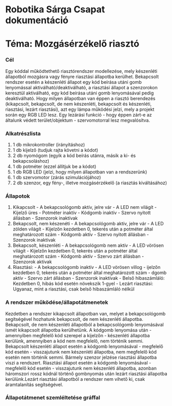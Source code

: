 # Robotika Sárga Csapat dokumentáció

# Téma: Mozgásérzékelő riasztó

### Cél

Egy kóddal működtethető riasztórendszer modellezése, mely készenléti állapotból mozgásra vagy fényre riasztási állapotba kerülhet.
Bekapcsolt rendszer esetén a készenléti állapot egy kód beírása utáni gomb lenyomással aktiválható/deaktiválható, a riasztási állapot a szenzorokon keresztül aktiválható,
egy kód beírása utáni gomb lenyomásával pedig deaktiválható. Hogy milyen állapotban van éppen a riasztó berendezés
(kikapcsolt, bekapcsolt, de nem készenléti, bekapcsolt és készenléti, riasztási, lezárt riasztási), azt egy lámpa működési jelzi, mely a projekt során egy RGB LED lesz.
Egy lezárási funkció - hogy éppen zárt-e az általunk védett terület/objektum - szervomotorral lesz megvalósítva.

### Alkatrészlista

1. 1 db mikrokontroller (irányításhoz)
2. 1 db kijelző (tudjuk rajta követni a kódot)
3. 2 db nyomógom (egyik a kód beírás utánra, másik a ki- és bekapcsoláshoz)
4. 1 db potméter (ezzel állítjuk be a kódot)
5. 1 db RGB LED (jelzi, hogy milyen állapotban van a rendszerünk)
6. 1 db szervomotor (zárás szimulációjához)
7. 2 db szenzor, egy fény-, illetve mozgásérzékelő (a riasztás kiváltásához)

### Állapotok

1. Kikapcsolt
		- A bekapcsológomb aktív, jelre vár
		- A LED nem világít
		- Kijelző üres
		- Potméter inaktív
		- Kódgomb inaktív
		- Szervo nyitott állásban
		- Szenzorok inaktívak
2. Bekapcsolt, nem készenéti
		- A bekapcsológomb aktív, jelre vár
		- A LED zölden világít
		- Kijelzőn kezdetben 0, tekerés után a potméter által meghatározott szám
		- Kódgomb aktív
		- Szervo nyitott állásban
		- Szenzorok inaktívak
3. Bekapcsolt, készenléti
		- A bekapcsológomb nem aktív
		- A LED vörösen világít
		- Kijelzőn kezdetben 0, tekerés után a potméter által meghatározott szám
		- Kódgomb aktív
		- Szervo zárt állásban
		- Szenzorok aktívak
4. Riasztási:
		- A bekapcsológomb inaktív
		- A LED vörösen villog
		- ijelzőn kezdetben 0, tekerés után a potméter által meghatározott szám
		- dgomb aktív
		- Szervo zárt állásban
		- Szenzorok inaktívak
		- Belső hibaszámláló: Kezdetben 0, hibás kód esetén növekszik 1-gyel
		- Lezárt riasztási: Ugyanaz, mint a riasztási, csak belső hibaszámláló nélkül

### A rendszer működése/állapotátmenetek

Kezdetben a rendszer kikapcsolt állapotban van, melyet a bekapcsológomb segítségével hozhatunk bekapcsolt, de nem készenléti állapotba. 
Bekapcsolt, de nem készenléti állapotból a bekapcsológomb lenyomásával ismét kikapcsolt állapotba kerülhetünk. A kódgomb lenyomása után - amennyiben megfelelő kód szerepel a kijelzőn - készenléti állapotba kerülünk, amennyiben a kód nem megfelelő, nem történik semmi.
Bekapcsolt készenléti állapot esetén a kódgomb lenyomásával - megfelelő kód esetén - visszajutunk nem készenléti állapotba, nem megfelelő kód esetén nem történik semmi. Bármely szenzor jelzése riasztási állapotba viszi a rendszert.
Riasztási állapot esetén a kódgomb lenyomásával - megfelelő kód esetén - visszajutunk nem készenléti állapotba, azonban háromszori rossz kódnál történő gombnyomás után lezárt riasztási állapotba kerülünk.Lezárt riasztási állapotból a rendszer nem vihető ki, csak áramtalanítás segítségével.

### Állapotátmenet szemléltetése gráffal
